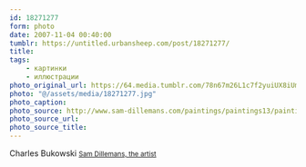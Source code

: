 ```yaml
---
id: 18271277
form: photo
date: 2007-11-04 00:40:00
tumblr: https://untitled.urbansheep.com/post/18271277/
title:
tags:
    - картинки
    - иллюстрации
photo_original_url: https://64.media.tumblr.com/78n67m26L1c7f2yuiUX8iUm5_400.jpg
photo: "@/assets/media/18271277.jpg"
photo_caption:
photo_source: http://www.sam-dillemans.com/paintings/paintings13/paintings13-01.htm
photo_source_url:
photo_source_title:
---
```


<p>Charles Bukowski <small><a href="http://www.sam-dillemans.com/paintings/paintings13/paintings13-01.htm">Sam Dillemans, the artist</a></small></p>
